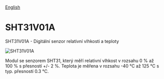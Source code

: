
[English](./README.md)
<!--- module --->
# SHT31V01A
<!--- Emodule --->

<!--- subtitle --->SHT31V01A - Digitální senzor relativní vlhkosti a teploty<!--- Esubtitle --->

![SHT31V01A](/doc/img/SHT31V01A_top_big.jpg)

<!--- description --->Modul se senzorem SHT31, který měří relativní vlhkost v rozsahu 0 % až 100 % s přesností +/- 2 %. Teplota je měřena v rozsahu -40 °C až 125 °C s typ. přesností 0.3 °C.<!--- Edescription --->
            